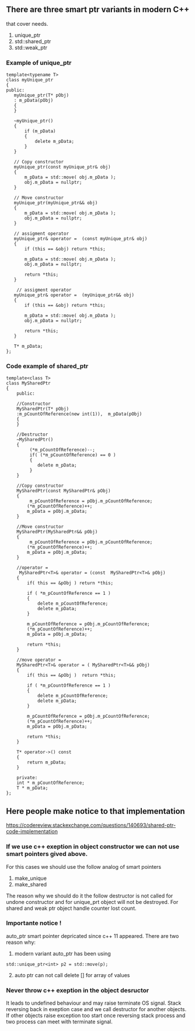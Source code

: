 ## There are three smart ptr variants in modern C++
that cover needs.

1. unique_ptr
2. std::shared_ptr
3. std::weak_ptr

### Example of unique_ptr
 
 ```
template<typename T>
class myUnique_ptr
{
public:
    myUnique_ptr(T* pObj)
    : m_pData(pObj)
    {
    }
    
    ~myUnique_ptr()
    {
        if (m_pData)
        {
            delete m_pData;
        }
    }
    
    // Copy constructor
    myUnique_ptr(const myUnique_ptr& obj)
    {
        m_pData = std::move( obj.m_pData );
        obj.m_pData = nullptr;
    }
    
    // Move constructor
    myUnique_ptr(myUnique_ptr&& obj)
    {
        m_pData = std::move( obj.m_pData );
        obj.m_pData = nullptr;
    }
    
    // assigment operator
    myUnique_ptr& operator =  (const myUnique_ptr& obj)
    {
        if (this == &obj) return *this;
        
        m_pData = std::move( obj.m_pData );
        obj.m_pData = nullptr;
        
        return *this;
    }
    
     // assigment operator
    myUnique_ptr& operator =  (myUnique_ptr&& obj)
    {
        if (this == &obj) return *this;
        
        m_pData = std::move( obj.m_pData );
        obj.m_pData = nullptr;
        
        return *this;
    }
    
    T* m_pData;  
};
 ```
 
 ### Code example of shared_ptr
 
```
template<class T>
class MySharedPtr
{
    public:
    
    //Constructor
    MySharedPtr(T* pObj)
    :m_pCountOfReference(new int(1)),  m_pData(pObj)
    {     
    }
    
    //Destructor
    ~MySharedPtr()
    {
         (*m_pCountOfReference)--;
         if( (*m_pCountOfReference) == 0 )
         {
            delete m_pData;
         }
    }
    
    //Copy constructor
    MySharedPtr(const MySharedPtr& pObj)
    {
         m_pCountOfReference = pObj.m_pCountOfReference;
        (*m_pCountOfReference)++;
        m_pData = pObj.m_pData;
    }
    
    //Move constructor
    MySharedPtr(MySharedPtr&& pObj)
    {
         m_pCountOfReference = pObj.m_pCountOfReference;
        (*m_pCountOfReference)++;
        m_pData = pObj.m_pData;
    }
    
    //operator = 
     MySharedPtr<T>& operator = (const  MySharedPtr<T>& pObj)
    {
        if( this == &pObj ) return *this;
        
        if ( *m_pCountOfReference == 1 )
        {
            delete m_pCountOfReference;
            delete m_pData;
        }
        
        m_pCountOfReference = pObj.m_pCountOfReference;
        (*m_pCountOfReference)++;
        m_pData = pObj.m_pData;
        
        return *this;
    }
    
    //move operator = 
    MySharedPtr<T>& operator = ( MySharedPtr<T>&& pObj)
    {
        if( this == &pObj )  return *this;
        
        if ( *m_pCountOfReference == 1 )
        {
            delete m_pCountOfReference;
            delete m_pData;
        }
        
        m_pCountOfReference = pObj.m_pCountOfReference;
        (*m_pCountOfReference)++;
        m_pData = pObj.m_pData;
        
        return *this;
    }
    
    T* operator->() const
    {                
        return m_pData;
    }
    
    private:
    int * m_pCountOfReference;
    T * m_pData;
};
```

## Here people make notice to that implementation
https://codereview.stackexchange.com/questions/140693/shared-ptr-code-implementation

### If we use c++ exeption in object constructor we can not use smart pointers gived above.

For this cases we should use the follow analog of smart pointers 
1. make_unique
2. make_shared

The reason why we should do it the follow destructor is not called for undone constructor and for unique_prt object will not be destroyed. For shared and weak ptr object handle counter lost count. 

### Importante notice !

auto_ptr smart pointer depricated since c++ 11 appeared.
There are two reason  why:
1. modern variant auto_ptr has been using 

```
std::unique_ptr<int> p2 = std::move(p);
```

2. auto ptr can not call delete [] for array of values

### Never throw c++ exeption in the object desructor 
It leads to undefined behaviour and may raise terminate OS signal. Stack reversing back in exeption case and we call destructor for another objects. If other objects raise exception too start once reversing stack process and two process can meet with terminate signal.



